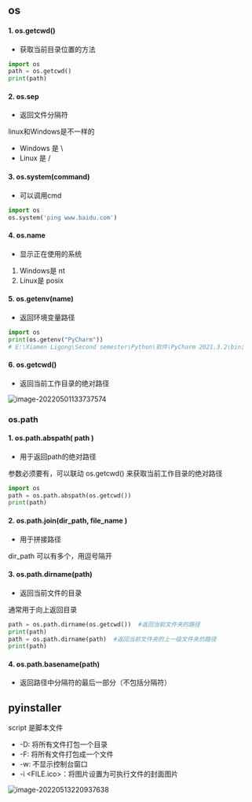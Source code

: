 ## os

#### 1. os.getcwd()

- 获取当前目录位置的方法

```python
import os
path = os.getcwd()
print(path)
```

#### 2. os.sep

- 返回文件分隔符

linux和Windows是不一样的

- Windows 是 \
- Linux 是 /

#### 3. os.system(command)

- 可以调用cmd

```python
import os
os.system('ping www.baidu.com')
```

#### 4. os.name

- 显示正在使用的系统

1. Windows是 nt
2. Linux是 posix

#### 5. os.getenv(name)

- 返回环境变量路径

```python
import os
print(os.getenv("PyCharm"))
# E:\Xiamen Ligong\Second semester\Python\软件\PyCharm 2021.3.2\bin;
```

#### 6. os.getcwd()

- 返回当前工作目录的绝对路径



![image-20220501133737574](https://s2.loli.net/2023/10/17/FyGkKrHQq3tDwcn.png)





### os.path

#### 1. os.path.abspath( path )

- 用于返回path的绝对路径

参数必须要有，可以联动 os.getcwd() 来获取当前工作目录的绝对路径

```python
import os
path = os.path.abspath(os.getcwd())
print(path)
```

#### 2. os.path.join(dir_path, file_name )

- 用于拼接路径

dir_path 可以有多个，用逗号隔开

#### 3. os.path.dirname(path)

- 返回当前文件的目录

通常用于向上返回目录

```python
path = os.path.dirname(os.getcwd())  #返回当前文件夹的路径
print(path)
path = os.path.dirname(path)  #返回当前文件夹的上一级文件夹的路径
print(path)
```

#### 4. os.path.basename(path)

- 返回路径中分隔符的最后一部分（不包括分隔符）



## pyinstaller

script 是脚本文件

- -D: 将所有文件打包一个目录
- -F: 将所有文件打包成一个文件
- -w: 不显示控制台窗口
- -i <FILE.ico>：将图片设置为可执行文件的封面图片

![image-20220513220937638](https://s2.loli.net/2023/10/17/qDbetQs6ARhcp3N.png)








